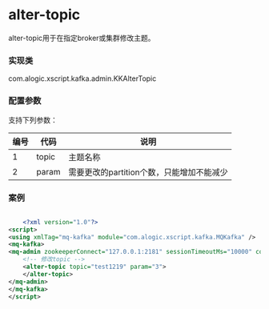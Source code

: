 alter-topic
======================

alter-topic用于在指定broker或集群修改主题。

### 实现类

com.alogic.xscript.kafka.admin.KKAlterTopic

### 配置参数

支持下列参数：

| 编号 | 代码 | 说明 |
| ---- | ---- | ---- |
| 1 | topic | 主题名称 |
| 2 | param | 需要更改的partition个数，只能增加不能减少|

### 案例

```xml

	<?xml version="1.0"?>
<script>
<using xmlTag="mq-kafka" module="com.alogic.xscript.kafka.MQKafka" />
<mq-kafka>
<mq-admin zookeeperConnect="127.0.0.1:2181" sessionTimeoutMs="10000" connectionTimeoutMs="8000">	
	<!-- 修改topic -->
	<alter-topic topic="test1219" param="3">
	</alter-topic>
</mq-admin>
</mq-kafka>
</script>

```